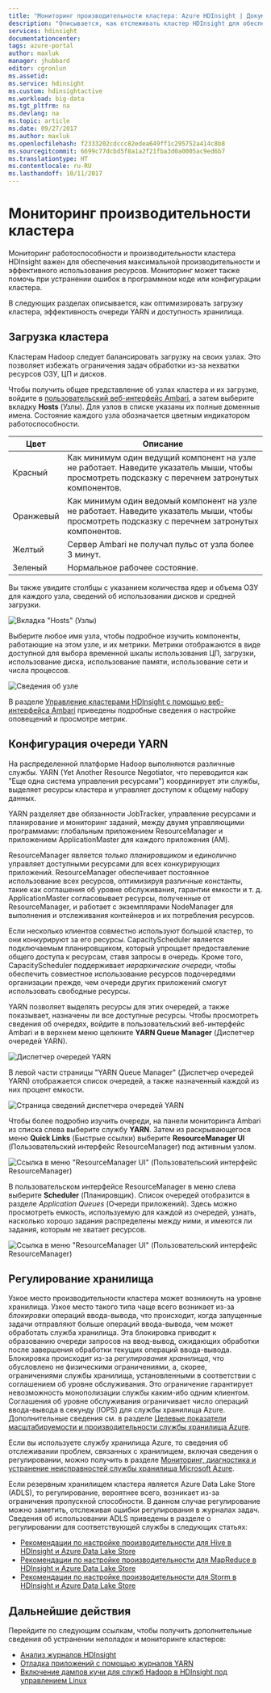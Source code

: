 ```yaml
---
title: "Мониторинг производительности кластера: Azure HDInsight | Документация Майкрософт"
description: "Описывается, как отслеживать кластер HDInsight для обеспечения необходимой емкости и производительности."
services: hdinsight
documentationcenter: 
tags: azure-portal
author: maxluk
manager: jhubbard
editor: cgronlun
ms.assetid: 
ms.service: hdinsight
ms.custom: hdinsightactive
ms.workload: big-data
ms.tgt_pltfrm: na
ms.devlang: na
ms.topic: article
ms.date: 09/27/2017
ms.author: maxluk
ms.openlocfilehash: f2333202cdccc82edea649ff1c295752a414c8b8
ms.sourcegitcommit: 6699c77dcbd5f8a1a2f21fba3d0a0005ac9ed6b7
ms.translationtype: HT
ms.contentlocale: ru-RU
ms.lasthandoff: 10/11/2017
---
```

# <a name="monitor-cluster-performance"></a>Мониторинг производительности кластера

Мониторинг работоспособности и производительности кластера HDInsight важен для обеспечения максимальной производительности и эффективного использования ресурсов. Мониторинг может также помочь при устранении ошибок в программном коде или конфигурации кластера.

В следующих разделах описывается, как оптимизировать загрузку кластера, эффективность очереди YARN и доступность хранилища.

## <a name="cluster-loading"></a>Загрузка кластера

Кластерам Hadoop следует балансировать загрузку на своих узлах. Это позволяет избежать ограничения задач обработки из-за нехватки ресурсов ОЗУ, ЦП и дисков.

Чтобы получить общее представление об узлах кластера и их загрузке, войдите в [пользовательский веб-интерфейс Ambari](hdinsight-hadoop-manage-ambari.md), а затем выберите вкладку **Hosts** (Узлы). Для узлов в списке указаны их полные доменные имена. Состояние каждого узла обозначается цветным индикатором работоспособности.

| Цвет | Описание |
| --- | --- |
| Красный | Как минимум один ведущий компонент на узле не работает. Наведите указатель мыши, чтобы просмотреть подсказку с перечнем затронутых компонентов. |
| Оранжевый | Как минимум один ведомый компонент на узле не работает. Наведите указатель мыши, чтобы просмотреть подсказку с перечнем затронутых компонентов. |
| Желтый | Сервер Ambari не получал пульс от узла более 3 минут. |
| Зеленый | Нормальное рабочее состояние. |

Вы также увидите столбцы с указанием количества ядер и объема ОЗУ для каждого узла, сведений об использовании дисков и средней загрузки.

![Вкладка "Hosts" (Узлы)](./media/hdinsight-key-scenarios-to-monitor/hosts-tab.png)

Выберите любое имя узла, чтобы подробное изучить компоненты, работающие на этом узле, и их метрики. Метрики отображаются в виде доступной для выбора временной шкалы использования ЦП, загрузки, использование диска, использование памяти, использование сети и числа процессов.

![Сведения об узле](./media/hdinsight-key-scenarios-to-monitor/host-details.png)

В разделе [Управление кластерами HDInsight с помощью веб-интерфейса Ambari](hdinsight-hadoop-manage-ambari.md) приведены подробные сведения о настройке оповещений и просмотре метрик.

## <a name="yarn-queue-configuration"></a>Конфигурация очереди YARN

На распределенной платформе Hadoop выполняются различные службы. YARN (Yet Another Resource Negotiator, что переводится как "Еще одна система управления ресурсами") координирует эти службы, выделяет ресурсы кластера и управляет доступом к общему набору данных.

YARN разделяет две обязанности JobTracker, управление ресурсами и планирование и мониторинг заданий, между двумя управляющими программами: глобальным приложением ResourceManager и приложением ApplicationMaster для каждого приложения (AM).

ResourceManager является *только планировщиком* и единолично управляет доступными ресурсами для всех конкурирующих приложений. ResourceManager обеспечивает постоянное использование всех ресурсов, оптимизируя различные константы, такие как соглашения об уровне обслуживания, гарантии емкости и т. д. ApplicationMaster согласовывает ресурсы, полученные от ResourceManager, и работает с экземплярами NodeManager для выполнения и отслеживания контейнеров и их потребления ресурсов.

Если несколько клиентов совместно используют большой кластер, то они конкурируют за его ресурсы. CapacityScheduler является подключаемым планировщиком, который упрощает предоставление общего доступа к ресурсам, ставя запросы в очередь. Кроме того, CapacityScheduler поддерживает *иерархические очереди*, чтобы обеспечить совместное использование ресурсов подочередями организации прежде, чем очереди других приложений смогут использовать свободные ресурсы.

YARN позволяет выделять ресурсы для этих очередей, а также показывает, назначены ли все доступные ресурсы. Чтобы просмотреть сведения об очередях, войдите в пользовательский веб-интерфейс Ambari и в верхнем меню щелкните **YARN Queue Manager** (Диспетчер очередей YARN).

![Диспетчер очередей YARN](./media/hdinsight-key-scenarios-to-monitor/yarn-queue-manager.png)

В левой части страницы "YARN Queue Manager" (Диспетчер очередей YARN) отображается список очередей, а также назначенный каждой из них процент емкости.

![Страница сведений диспетчера очередей YARN](./media/hdinsight-key-scenarios-to-monitor/yarn-queue-manager-details.png)

Чтобы более подробно изучить очереди, на панели мониторинга Ambari из списка слева выберите службу **YARN**. Затем из раскрывающегося меню **Quick Links** (Быстрые ссылки) выберите **ResourceManager UI** (Пользовательский интерфейс ResourceManager) под активным узлом.

![Ссылка в меню "ResourceManager UI" (Пользовательский интерфейс ResourceManager)](./media/hdinsight-key-scenarios-to-monitor/resource-manager-ui-menu.png)

В пользовательском интерфейсе ResourceManager в меню слева выберите **Scheduler** (Планировщик). Список очередей отобразится в разделе *Application Queues* (Очереди приложений). Здесь можно просмотреть емкость, используемую для каждой из очередей, узнать, насколько хорошо задания распределены между ними, и имеются ли задания, которым не хватает ресурсов.

![Ссылка в меню "ResourceManager UI" (Пользовательский интерфейс ResourceManager)](./media/hdinsight-key-scenarios-to-monitor/resource-manager-ui.png)

## <a name="storage-throttling"></a>Регулирование хранилища

Узкое место производительности кластера может возникнуть на уровне хранилища. Узкое место такого типа чаще всего возникает из-за *блокировки* операций ввода-вывода, что происходит, когда запущенные задачи отправляют больше операций ввода-вывода, чем может обработать служба хранилища. Эта блокировка приводит к образованию очереди запросов на ввод-вывод, ожидающих обработки после завершения обработки текущих операций ввода-вывода. Блокировка происходит из-за *регулирования хранилища*, что обусловлено не физическими ограничениями, а, скорее, ограничениями службы хранилища, установленными в соответствии с соглашением об уровне обслуживания. Это ограничение гарантирует невозможность монополизации службы каким-ибо одним клиентом. Соглашения об уровне обслуживания ограничивает число операций ввода-вывода в секунду (IOPS) для службы хранилища Azure. Дополнительные сведения см. в разделе [Целевые показатели масштабируемости и производительности службы хранилища Azure](https://docs.microsoft.com/azure/storage/storage-scalability-targets).

Если вы используете службу хранилища Azure, то сведения об отслеживании проблем, связанных с хранилищем, включая сведения о регулировании, можно получить в разделе [Мониторинг, диагностика и устранение неисправностей службы хранилища Microsoft Azure](https://docs.microsoft.com/azure/storage/storage-monitoring-diagnosing-troubleshooting).

Если резервным хранилищем кластера является Azure Data Lake Store (ADLS), то регулирование, вероятнее всего, возникает из-за ограничения пропускной способности. В данном случае регулирование можно заметить, отслеживая ошибки регулирования в журналах задач. Сведения об использовании ADLS приведены в разделе о регулировании для соответствующей службы в следующих статьях:

* [Рекомендации по настройке производительности для Hive в HDInsight и Azure Data Lake Store](../data-lake-store/data-lake-store-performance-tuning-hive.md)
* [Рекомендации по настройке производительности для MapReduce в HDInsight и Azure Data Lake Store](../data-lake-store/data-lake-store-performance-tuning-mapreduce.md)
* [Рекомендации по настройке производительности для Storm в HDInsight и Azure Data Lake Store](../data-lake-store/data-lake-store-performance-tuning-storm.md)

## <a name="next-steps"></a>Дальнейшие действия

Перейдите по следующим ссылкам, чтобы получить дополнительные сведения об устранении неполадок и мониторинге кластеров:

* [Анализ журналов HDInsight](hdinsight-debug-jobs.md)
* [Отладка приложений с помощью журналов YARN](hdinsight-hadoop-access-yarn-app-logs-linux.md)
* [Включение дампов кучи для служб Hadoop в HDInsight под управлением Linux](hdinsight-hadoop-collect-debug-heap-dump-linux.md)
